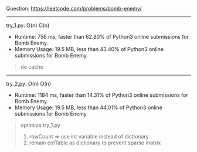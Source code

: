 Question: https://leetcode.com/problems/bomb-enemy/

---

try_1.py: O(n) O(n)

* Runtime: 756 ms, faster than 62.80% of Python3 online submissions for Bomb Enemy.
* Memory Usage: 19.5 MB, less than 43.40% of Python3 online submissions for Bomb Enemy.

> do cache

---

try_2,py: O(n) O(n)

* Runtime: 1184 ms, faster than 14.31% of Python3 online submissions for Bomb Enemy.
* Memory Usage: 19.5 MB, less than 44.01% of Python3 online submissions for Bomb Enemy.

> optimize try_1.py
> 	1. rowCount => use int variable instead of dictionary
> 	2. remain colTable as dictionary to prevent sparse matrix